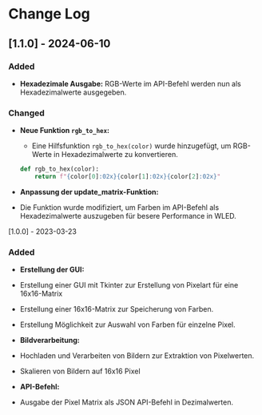 # Change Log

## [1.1.0] - 2024-06-10

### Added
- **Hexadezimale Ausgabe:** RGB-Werte im API-Befehl werden nun als Hexadezimalwerte ausgegeben.

### Changed
- **Neue Funktion `rgb_to_hex`:** 
  - Eine Hilfsfunktion `rgb_to_hex(color)` wurde hinzugefügt, um RGB-Werte in Hexadezimalwerte zu konvertieren.
  ```python
  def rgb_to_hex(color):
      return f"{color[0]:02x}{color[1]:02x}{color[2]:02x}"

- **Anpassung der update_matrix-Funktion:**

- Die Funktion wurde modifiziert, um Farben im API-Befehl als Hexadezimalwerte auszugeben für besere Performance in WLED.

[1.0.0] - 2023-03-23

### Added
- **Erstellung der GUI:**
- Erstellung einer GUI mit Tkinter zur Erstellung von Pixelart für eine 16x16-Matrix
- Erstellung einer 16x16-Matrix zur Speicherung von Farben.
- Erstellung Möglichkeit zur Auswahl von Farben für einzelne Pixel.
- **Bildverarbeitung:**
- Hochladen und Verarbeiten von Bildern zur Extraktion von Pixelwerten.
- Skalieren von Bildern auf 16x16 Pixel

- **API-Befehl:**
- Ausgabe der Pixel Matrix als JSON API-Befehl in Dezimalwerten.
